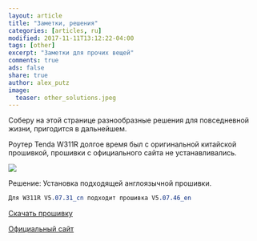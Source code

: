 ```yaml
---
layout: article
title: "Заметки, решения"
categories: [articles, ru]
modified: 2017-11-11T13:12:22-04:00
tags: [other]
excerpt: "Заметки для прочих вещей"
comments: true
ads: false
share: true
author: alex_putz
image:
  teaser: other_solutions.jpeg
---
```



Соберу на этой странице разнообразные решения для повседневной жизни, пригодится в дальнейшем.

Роутер Tenda W311R долгое время был с оригинальной китайской прошивкой, прошивки с официального сайта не устанавливались.

<img src="{{ site.url }}/images/tendaw311r.jpg">



Решение:
Установка подходящей англоязычной прошивки.
```css
Для W311R V5.07.31_cn подходит прошивка V5.07.46_en
```

[Скачать прошивку](/files/V5.07.46_en.zip)

[Официальный сайт](http://www.tendacn.com/en/download/detail-1798.html)

